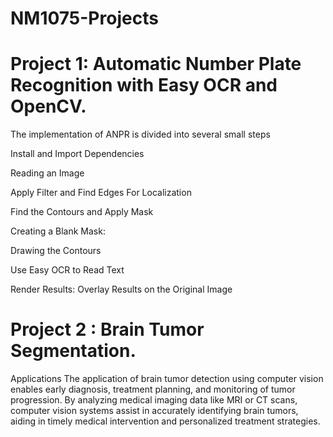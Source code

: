 # NM1075-Projects
# Project 1: Automatic Number Plate Recognition with Easy OCR and OpenCV.
The implementation of ANPR is divided into several small steps

Install and Import Dependencies

Reading an Image

Apply Filter and Find Edges For Localization

Find the Contours and Apply Mask

Creating a Blank Mask:

Drawing the Contours

Use Easy OCR to Read Text

Render Results: Overlay Results on the Original Image

# Project 2 : Brain Tumor Segmentation.
Applications
The application of brain tumor detection using computer vision enables early diagnosis, treatment planning, and monitoring of tumor progression. 
By analyzing medical imaging data like MRI or CT scans, computer vision systems assist in accurately identifying brain tumors, aiding in timely medical intervention and personalized treatment strategies.
